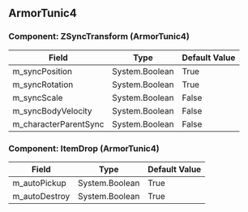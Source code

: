 ## ArmorTunic4

### Component: ZSyncTransform (ArmorTunic4)

|Field|Type|Default Value|
|-----|----|-------------|
|m_syncPosition|System.Boolean|True|
|m_syncRotation|System.Boolean|True|
|m_syncScale|System.Boolean|False|
|m_syncBodyVelocity|System.Boolean|False|
|m_characterParentSync|System.Boolean|False|

### Component: ItemDrop (ArmorTunic4)

|Field|Type|Default Value|
|-----|----|-------------|
|m_autoPickup|System.Boolean|True|
|m_autoDestroy|System.Boolean|True|

